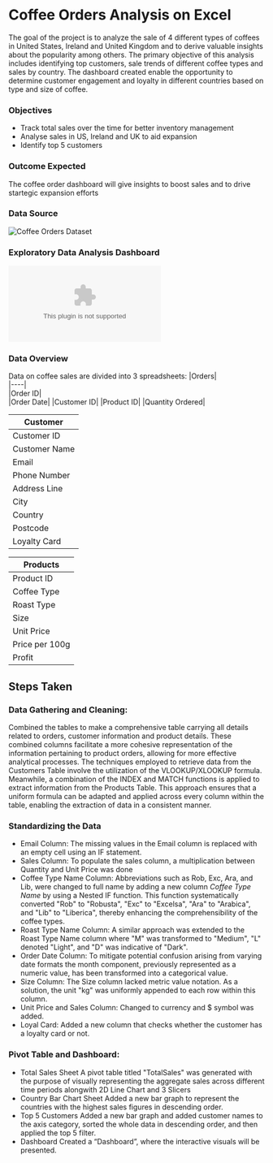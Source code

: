 # Coffee Orders Analysis on Excel
The goal of the project is to analyze the sale of 4 different types of coffees in United States, Ireland and United Kingdom and to derive valuable insights about the popularity among others.
The primary objective of this analysis includes identifying top customers, sale trends of different coffee types and sales by country. The dashboard created enable the opportunity to determine customer engagement and loyalty in different countries based on type and size of coffee.
### Objectives
- Track total sales over the time for better inventory management
- Analyse sales in US, Ireland and UK to aid expansion
- Identify top 5 customers
### Outcome Expected
The coffee order dashboard will give insights to boost sales and to drive startegic expansion efforts
### Data Source
![Coffee Orders Dataset](https://github.com/mochen862/excel-project-coffee-sales.git)
### Exploratory Data Analysis Dashboard
![Dashboard](https://github.com/jsaini03/Excel_Coffee_Order_Analysis/blob/main/Coffee_Orders_Analysis_Dashboard.xlsx)
### Data Overview
Data on coffee sales are divided into 3 spreadsheets:
|Orders|              
|----|                
|Order ID|            
|Order Date|
|Customer ID|
|Product ID|
|Quantity Ordered|

|Customer|
|---|
|Customer ID|
|Customer Name|
|Email|
|Phone Number|
|Address Line|
|City|
|Country|
|Postcode|
|Loyalty Card|

|Products|
|---|
|Product ID|
|Coffee Type|
|Roast Type|
|Size|
|Unit Price|
|Price per 100g|
|Profit|

## Steps Taken
### Data Gathering and Cleaning:
Combined the tables to make a comprehensive table carrying all details related to orders, customer information and product details. These combined columns facilitate a more cohesive representation of the information pertaining to product orders, allowing for more effective analytical processes.
The techniques employed to retrieve data from the Customers Table involve the utilization of the VLOOKUP/XLOOKUP formula. Meanwhile, a combination of the INDEX and MATCH functions is applied to extract information from the Products Table. This approach ensures that a uniform formula can be adapted and applied across every column within the table, enabling the extraction of data in a consistent manner.
### Standardizing the Data
- Email Column: The missing values in the Email column is replaced with an empty cell using an IF 
  statement.
- Sales Column: To populate the sales column, a multiplication between Quantity and Unit Price was 
  done
- Coffee Type Name Column: Abbreviations such as Rob, Exc, Ara, and Lib, were changed to full name 
  by adding a new column _Coffee Type Name_ by using a Nested IF function. This function 
  systematically converted "Rob" to "Robusta", "Exc" to "Excelsa", "Ara" to "Arabica", and "Lib" to 
  "Liberica", thereby enhancing the comprehensibility of the coffee types.
- Roast Type Name Column: A similar approach was extended to the Roast Type Name column where "M" 
  was transformed to "Medium", "L" denoted "Light", and "D" was indicative of "Dark".
- Order Date Column: To mitigate potential confusion arising from varying date formats the month 
  component, previously represented as a numeric value, has been transformed into a categorical 
  value.
- Size Column: The Size column lacked metric value notation. As a solution, the unit "kg" was 
  uniformly appended to each row within this column.
- Unit Price and Sales Column: Changed to currency and $ symbol was added.
- Loyal Card: Added a new column that checks whether the customer has a loyalty card or not.
### Pivot Table and Dashboard:
* Total Sales Sheet
A pivot table titled "TotalSales" was generated with the purpose of visually representing the aggregate sales across different time periods alongwith 2D Line Chart and 3 Slicers
* Country Bar Chart Sheet
  Added a new bar graph to represent the countries with the highest sales figures in descending order.
* Top 5 Customers
  Added a new bar graph and added customer names to the axis category, sorted the whole data in descending order, and then applied the top 5 filter.
* Dashboard
  Created a “Dashboard”, where the interactive visuals will be presented.
